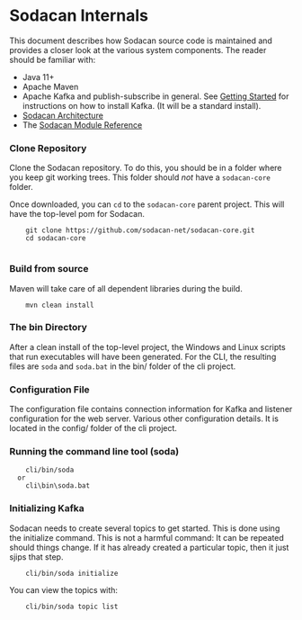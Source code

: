 # Sodacan Internals
This document describes how Sodacan source code is maintained and provides a closer look at the various system components.
The reader should be familiar with:

- Java 11+
- Apache Maven
- Apache Kafka and publish-subscribe in general. See <a href="gettingStarted.md">Getting Started</a> for instructions on how to install
Kafka. (It will be a standard install).
- <a href="architecture.md">Sodacan Architecture</a>
- The <a href="moduleReference.md">Sodacan Module Reference</a>

### Clone Repository
Clone the Sodacan repository. To do this, you should be in a folder where you keep git working trees. This folder 
should *not* have a `sodacan-core` folder.

Once downloaded, you can `cd` to the `sodacan-core` parent project. This will have the top-level pom for Sodacan.

```
    git clone https://github.com/sodacan-net/sodacan-core.git
    cd sodacan-core
    
```
 
### Build from source
Maven will take care of all dependent libraries during the build.

```
    mvn clean install

```

### The bin Directory
After a clean install of the top-level project, the Windows and Linux scripts that run executables will have been generated. For the CLI, the resulting files are `soda` and `soda.bat` in the bin/ folder of the cli project.

### Configuration File
The configuration file contains connection information for Kafka and listener configuration for the web server. Various other configuration details.
It is located in the config/ folder of the cli project.

### Running the command line tool (soda)

```
    cli/bin/soda
  or  
    cli\bin\soda.bat
```

### Initializing Kafka
Sodacan needs to create several topics to get started. This is done using the initialize command. This is not a harmful command: It can be repeated should things change. If it has already created a particular topic, then it just sjips that step.

```
	cli/bin/soda initialize
```

You can view the topics with:

```
	cli/bin/soda topic list
```

